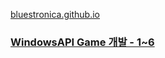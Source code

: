 [bluestronica.github.io](https://bluestronica.github.io/)

### [WindowsAPI Game 개발 - 1~6](https://github.com/bluestronica/bluestronica.github.io/blob/main/WindowsAPI_GAME/WindowAPIGame1_6.md)
